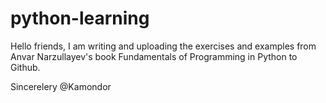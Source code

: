 # python-learning
Hello friends, I am writing and uploading the exercises and examples from Anvar Narzullayev's book Fundamentals of Programming in Python to Github.

Sincerelery @Kamondor
